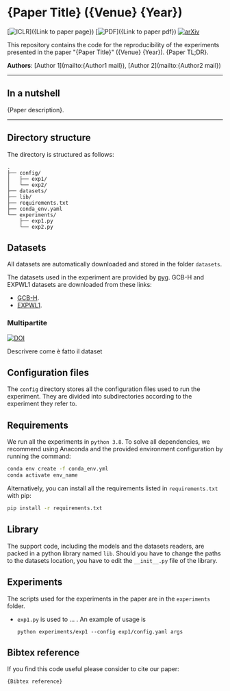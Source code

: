 # {Paper Title} ({Venue} {Year})

[![ICLR](https://img.shields.io/badge/{Venue}-{Year}-blue.svg?style=flat-square)]({Link to paper page})
[![PDF](https://img.shields.io/badge/%E2%87%A9-PDF-orange.svg?style=flat-square)]({Link to paper pdf})
[![arXiv](https://img.shields.io/badge/arXiv-2409.05100-b31b1b.svg?style=flat-square)](http://arxiv.org/abs/2409.05100)

This repository contains the code for the reproducibility of the experiments presented in the paper "{Paper Title}" ({Venue} {Year}). {Paper TL;DR}.

**Authors**: [Author 1](mailto:{Author1 mail}), [Author 2](mailto:{Author2 mail})

---

## In a nutshell

{Paper description}.

<!-- p align=center>
	<img src="./overview.png" alt="{Image description}"/>
</p -->

---

## Directory structure

The directory is structured as follows:

```
.
├── config/
│   ├── exp1/
│   └── exp2/
├── datasets/
├── lib/
├── requirements.txt
├── conda_env.yaml
└── experiments/
    ├── exp1.py
    └── exp2.py

```


## Datasets

All datasets are automatically downloaded and stored in the folder `datasets`.

The datasets used in the experiment are provided by [pyg](). GCB-H and EXPWL1 datasets are downloaded from these links:
- [GCB-H]().
- [EXPWL1]().

### Multipartite

[![DOI](https://zenodo.org/badge/DOI/10.5281/zenodo.11616515.svg)](https://zenodo.org/doi/10.5281/zenodo.11616515)

Descrivere come è fatto il dataset

## Configuration files

The `config` directory stores all the configuration files used to run the experiment. They are divided into subdirectories according to the experiment they refer to.

## Requirements

We run all the experiments in `python 3.8`. To solve all dependencies, we recommend using Anaconda and the provided environment configuration by running the command:

```bash
conda env create -f conda_env.yml
conda activate env_name
```

Alternatively, you can install all the requirements listed in `requirements.txt` with pip:

```bash
pip install -r requirements.txt
```

## Library

The support code, including the models and the datasets readers, are packed in a python library named `lib`. Should you have to change the paths to the datasets location, you have to edit the `__init__.py` file of the library.


## Experiments

The scripts used for the experiments in the paper are in the `experiments` folder.

* `exp1.py` is used to ... . An example of usage is

	```
	python experiments/exp1 --config exp1/config.yaml args
	```


## Bibtex reference

If you find this code useful please consider to cite our paper:

```
{Bibtex reference}
```
